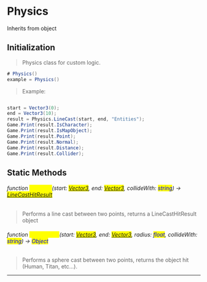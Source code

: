 # Physics
Inherits from object
## Initialization
> Physics class for custom logic.
```csharp
# Physics()
example = Physics()
```
> Example:
```csharp

start = Vector3(0);
end = Vector3(10);
result = Physics.LineCast(start, end, "Entities");
Game.Print(result.IsCharacter);
Game.Print(result.IsMapObject);
Game.Print(result.Point);
Game.Print(result.Normal);
Game.Print(result.Distance);
Game.Print(result.Collider);
```
## Static Methods
###### function <mark style="color:yellow;">LineCast</mark>(start: <mark style="color:blue;">[Vector3](../objects/Vector3.md)</mark>, end: <mark style="color:blue;">[Vector3](../objects/Vector3.md)</mark>, collideWith: <mark style="color:blue;">string</mark>) → <mark style="color:blue;">[LineCastHitResult](../objects/LineCastHitResult.md)</mark>
> Performs a line cast between two points, returns a LineCastHitResult object

###### function <mark style="color:yellow;">SphereCast</mark>(start: <mark style="color:blue;">[Vector3](../objects/Vector3.md)</mark>, end: <mark style="color:blue;">[Vector3](../objects/Vector3.md)</mark>, radius: <mark style="color:blue;">float</mark>, collideWith: <mark style="color:blue;">string</mark>) → <mark style="color:blue;">Object</mark>
> Performs a sphere cast between two points, returns the object hit (Human, Titan, etc...).


---

